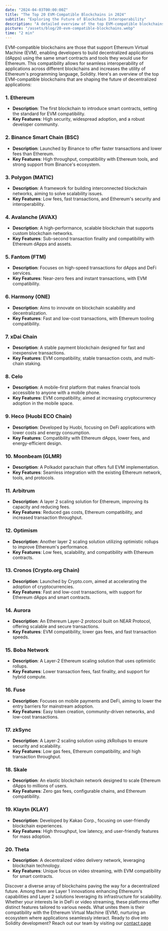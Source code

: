 ```yaml
---
date: "2024-04-03T00:00:00Z"
title: "The Top 20 EVM-Compatible Blockchains in 2024"
subtitle: "Exploring the Future of Blockchain Interoperability"
description: "A detailed overview of the top EVM-compatible blockchains that are shaping the future of decentralized applications."
picture: "/assets/blog/20-evm-compatible-blockchains.webp"
time: "2 min"
---
```


EVM-compatible blockchains are those that support Ethereum Virtual Machine (EVM), enabling developers to build decentralized applications (dApps) using the same smart contracts and tools they would use for Ethereum. This compatibility allows for seamless interoperability of applications across different blockchains and increases the utility of Ethereum's programming language, Solidity. Here's an overview of the top EVM-compatible blockchains that are shaping the future of decentralized applications:

### 1. Ethereum
- **Description**: The first blockchain to introduce smart contracts, setting the standard for EVM compatibility.
- **Key Features**: High security, widespread adoption, and a robust developer community.

### 2. Binance Smart Chain (BSC)
- **Description**: Launched by Binance to offer faster transactions and lower fees than Ethereum.
- **Key Features**: High throughput, compatibility with Ethereum tools, and strong support from Binance's ecosystem.

### 3. Polygon (MATIC)
- **Description**: A framework for building interconnected blockchain networks, aiming to solve scalability issues.
- **Key Features**: Low fees, fast transactions, and Ethereum's security and interoperability.

### 4. Avalanche (AVAX)
- **Description**: A high-performance, scalable blockchain that supports custom blockchain networks.
- **Key Features**: Sub-second transaction finality and compatibility with Ethereum dApps and assets.

### 5. Fantom (FTM)
- **Description**: Focuses on high-speed transactions for dApps and DeFi services.
- **Key Features**: Near-zero fees and instant transactions, with EVM compatibility.

### 6. Harmony (ONE)
- **Description**: Aims to innovate on blockchain scalability and decentralization.
- **Key Features**: Fast and low-cost transactions, with Ethereum tooling compatibility.

### 7. xDai Chain
- **Description**: A stable payment blockchain designed for fast and inexpensive transactions.
- **Key Features**: EVM compatibility, stable transaction costs, and multi-chain staking.

### 8. Celo
- **Description**: A mobile-first platform that makes financial tools accessible to anyone with a mobile phone.
- **Key Features**: EVM compatibility, aimed at increasing cryptocurrency adoption in the mobile space.

### 9. Heco (Huobi ECO Chain)
- **Description**: Developed by Huobi, focusing on DeFi applications with lower costs and energy consumption.
- **Key Features**: Compatibility with Ethereum dApps, lower fees, and energy-efficient design.

### 10. Moonbeam (GLMR)
- **Description**: A Polkadot parachain that offers full EVM implementation.
- **Key Features**: Seamless integration with the existing Ethereum network, tools, and protocols.

### 11. Arbitrum
- **Description**: A layer 2 scaling solution for Ethereum, improving its capacity and reducing fees.
- **Key Features**: Reduced gas costs, Ethereum compatibility, and increased transaction throughput.

### 12. Optimism
- **Description**: Another layer 2 scaling solution utilizing optimistic rollups to improve Ethereum's performance.
- **Key Features**: Low fees, scalability, and compatibility with Ethereum contracts.

### 13. Cronos (Crypto.org Chain)
- **Description**: Launched by Crypto.com, aimed at accelerating the adoption of cryptocurrencies.
- **Key Features**: Fast and low-cost transactions, with support for Ethereum dApps and smart contracts.

### 14. Aurora
- **Description**: An Ethereum Layer-2 protocol built on NEAR Protocol, offering scalable and secure transactions.
- **Key Features**: EVM compatibility, lower gas fees, and fast transaction speeds.

### 15. Boba Network
- **Description**: A Layer-2 Ethereum scaling solution that uses optimistic rollups.
- **Key Features**: Lower transaction fees, fast finality, and support for hybrid compute.

### 16. Fuse
- **Description**: Focuses on mobile payments and DeFi, aiming to lower the entry barriers for mainstream adoption.
- **Key Features**: Easy token creation, community-driven networks, and low-cost transactions.

### 17. zkSync
- **Description**: A Layer-2 scaling solution using zkRollups to ensure security and scalability.
- **Key Features**: Low gas fees, Ethereum compatibility, and high transaction throughput.

### 18. Skale
- **Description**: An elastic blockchain network designed to scale Ethereum dApps to millions of users.
- **Key Features**: Zero gas fees, configurable chains, and Ethereum compatibility.

### 19. Klaytn (KLAY)
- **Description**: Developed by Kakao Corp., focusing on user-friendly blockchain experiences.
- **Key Features**: High throughput, low latency, and user-friendly features for mass adoption.

### 20. Theta
- **Description**: A decentralized video delivery network, leveraging blockchain technology.
- **Key Features**: Unique focus on video streaming, with EVM compatibility for smart contracts.

Discover a diverse array of blockchains paving the way for a decentralized future. Among them are Layer 1 innovations enhancing Ethereum's capabilities and Layer 2 solutions leveraging its infrastructure for scalability. Whether your interests lie in DeFi or video streaming, these platforms offer distinct features tailored to various needs. What unites them is their compatibility with the Ethereum Virtual Machine (EVM), nurturing an ecosystem where applications seamlessly interact. Ready to dive into Solidity development? Reach out our team by visiting our [contact page](/contact-us/)